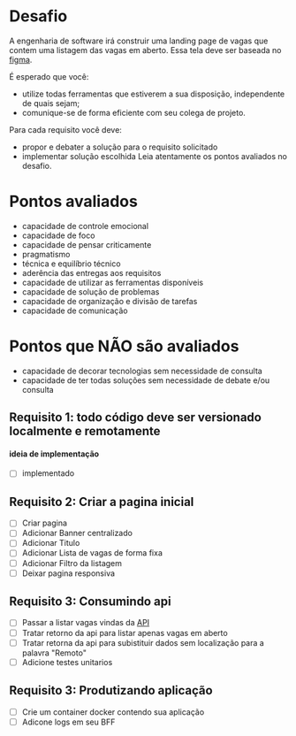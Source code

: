 # Desafio
A engenharia de software irá construir uma landing page de vagas que contem uma listagem das vagas em aberto. Essa tela deve ser baseada no [figma](https://www.figma.com/design/leGMKKgckQXVkF9E1RrTOX/Case-Front-End?node-id=0-1&t=GuFVfugRYKbgV2ST-0).


É esperado que você: 
- utilize todas ferramentas que estiverem a sua disposição, independente de quais sejam;
- comunique-se de forma eficiente com seu colega de projeto.

Para cada requisito você deve:
- propor e debater a solução para o requisito solicitado
- implementar solução escolhida
Leia atentamente os pontos avaliados no desafio.

# Pontos avaliados
- capacidade de controle emocional
- capacidade de foco
- capacidade de pensar criticamente
- pragmatismo
- técnica e equilíbrio técnico
- aderência das entregas aos requisitos
- capacidade de utilizar as ferramentas disponíveis
- capacidade de solução de problemas
- capacidade de organização e divisão de tarefas
- capacidade de comunicação

# Pontos que NÃO são avaliados
- capacidade de decorar tecnologias sem necessidade de consulta
- capacidade de ter todas soluções sem necessidade de debate e/ou consulta

## Requisito 1: todo código deve ser versionado localmente e remotamente
#### ideia de implementação 
- [ ] implementado

## Requisito 2: Criar a pagina inicial
- [ ] Criar pagina
- [ ] Adicionar Banner centralizado
- [ ] Adicionar Titulo
- [ ] Adicionar Lista de vagas de forma fixa
- [ ] Adicionar Filtro da listagem
- [ ] Deixar pagina responsiva

## Requisito 3: Consumindo api
- [ ] Passar a listar vagas vindas da [API](https://img.elo7.com.br/mock-vagas.json)
- [ ] Tratar retorno da api para listar apenas vagas em aberto
- [ ] Tratar retorna da api para subistituir dados sem localização para a palavra "Remoto"
- [ ] Adicione testes unitarios

## Requisito 3: Produtizando aplicação
- [ ] Crie um container docker contendo sua aplicação
- [ ] Adicone logs em seu BFF
